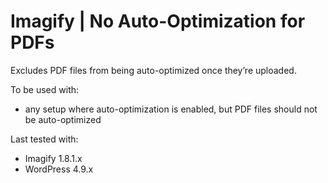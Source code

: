 # Imagify | No Auto-Optimization for PDFs

Excludes PDF files from being auto-optimized once they’re uploaded.

To be used with:
* any setup where auto-optimization is enabled, but PDF files should not be auto-optimized

Last tested with:
* Imagify 1.8.1.x
* WordPress 4.9.x
